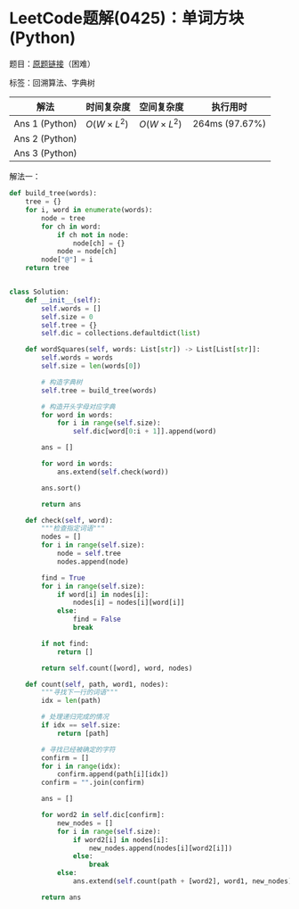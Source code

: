 # LeetCode题解(0425)：单词方块(Python)

题目：[原题链接](https://leetcode-cn.com/problems/word-squares/)（困难）

标签：回溯算法、字典树

| 解法           | 时间复杂度 | 空间复杂度 | 执行用时       |
| -------------- | ---------- | ---------- | -------------- |
| Ans 1 (Python) | $O(W×L^2)$ | $O(W×L^2)$ | 264ms (97.67%) |
| Ans 2 (Python) |            |            |                |
| Ans 3 (Python) |            |            |                |

解法一：

```python
def build_tree(words):
    tree = {}
    for i, word in enumerate(words):
        node = tree
        for ch in word:
            if ch not in node:
                node[ch] = {}
            node = node[ch]
        node["@"] = i
    return tree


class Solution:
    def __init__(self):
        self.words = []
        self.size = 0
        self.tree = {}
        self.dic = collections.defaultdict(list)

    def wordSquares(self, words: List[str]) -> List[List[str]]:
        self.words = words
        self.size = len(words[0])

        # 构造字典树
        self.tree = build_tree(words)

        # 构造开头字母对应字典
        for word in words:
            for i in range(self.size):
                self.dic[word[0:i + 1]].append(word)

        ans = []

        for word in words:
            ans.extend(self.check(word))

        ans.sort()

        return ans

    def check(self, word):
        """检查指定词语"""
        nodes = []
        for i in range(self.size):
            node = self.tree
            nodes.append(node)

        find = True
        for i in range(self.size):
            if word[i] in nodes[i]:
                nodes[i] = nodes[i][word[i]]
            else:
                find = False
                break

        if not find:
            return []

        return self.count([word], word, nodes)

    def count(self, path, word1, nodes):
        """寻找下一行的词语"""
        idx = len(path)

        # 处理递归完成的情况
        if idx == self.size:
            return [path]

        # 寻找已经被确定的字符
        confirm = []
        for i in range(idx):
            confirm.append(path[i][idx])
        confirm = "".join(confirm)

        ans = []

        for word2 in self.dic[confirm]:
            new_nodes = []
            for i in range(self.size):
                if word2[i] in nodes[i]:
                    new_nodes.append(nodes[i][word2[i]])
                else:
                    break
            else:
                ans.extend(self.count(path + [word2], word1, new_nodes))

        return ans
```